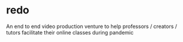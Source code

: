 # redo
An end to end video production venture to help professors / creators / tutors facilitate their online classes during pandemic
